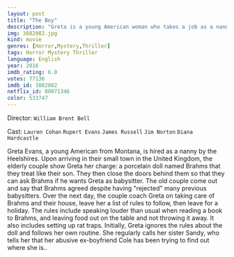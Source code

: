 ```yaml
---
layout: post
title: "The Boy"
description: "Greta is a young American woman who takes a job as a nanny in a remote English village, only to discover that the family's 8-year-old is a life-sized doll that the parents care for just like a real boy, as a way to cope with the death of their actual son 20 years prior. After violating a list of strict rules, a series of disturbing and inexplicable events bring Greta's worst nightmare to life, leading her to believe that the doll is actually alive..."
img: 3882082.jpg
kind: movie
genres: [Horror,Mystery,Thriller]
tags: Horror Mystery Thriller 
language: English
year: 2016
imdb_rating: 6.0
votes: 77136
imdb_id: 3882082
netflix_id: 80071346
color: 533747
---
```

Director: `William Brent Bell`  

Cast: `Lauren Cohan` `Rupert Evans` `James Russell` `Jim Norton` `Diana Hardcastle` 

Greta Evans, a young American from Montana, is hired as a nanny by the Heelshires. Upon arriving in their small town in the United Kingdom, the elderly couple show Greta her charge: a porcelain doll named Brahms that they treat like their son. They then close the doors behind them so that they can ask Brahms if he wants Greta as babysitter. The old couple come out and say that Brahms agreed despite having "rejected" many previous babysitters. Over the next day, the couple coach Greta on taking care of Brahms and their house, leave her a list of rules to follow, then leave for a holiday. The rules include speaking louder than usual when reading a book to Brahms, and leaving food out on the table and not throwing it away. It also includes setting up rat traps. Initially, Greta ignores the rules about the doll and follows her own routine. She regularly calls her sister Sandy, who tells her that her abusive ex-boyfriend Cole has been trying to find out where she is..